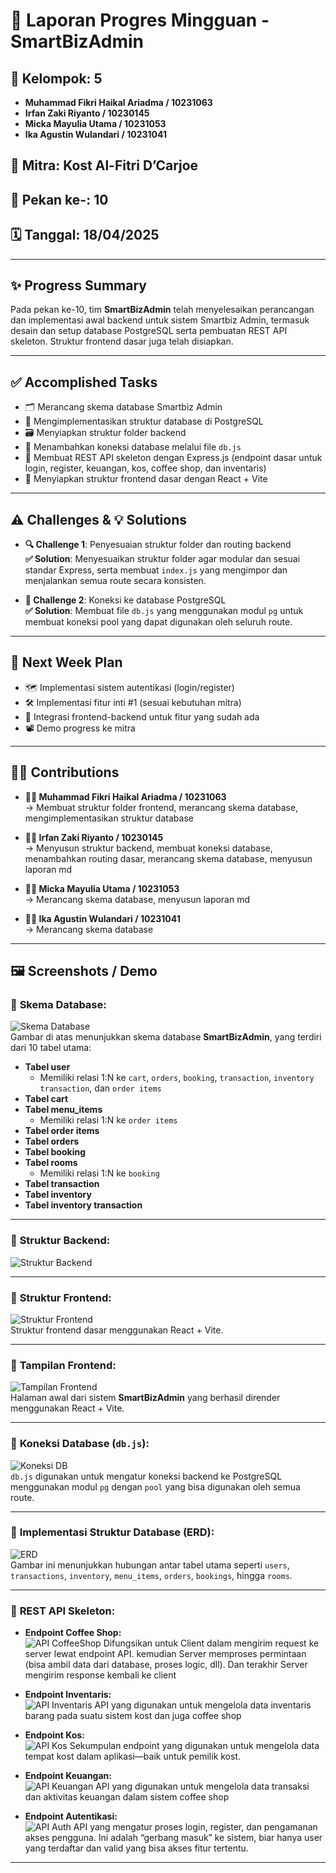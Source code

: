 # 🚀 Laporan Progres Mingguan - **SmartBizAdmin**

## 👥 Kelompok: 5
- **Muhammad Fikri Haikal Ariadma / 10231063**  
- **Irfan Zaki Riyanto / 10230145** 
- **Micka Mayulia Utama / 10231053**  
- **Ika Agustin Wulandari / 10231041**  
  
## 🤝 Mitra: Kost Al-Fitri D’Carjoe  
## 📅 Pekan ke-: 10  
## 🗓️ Tanggal: 18/04/2025  

---

## ✨ Progress Summary  
Pada pekan ke-10, tim **SmartBizAdmin** telah menyelesaikan perancangan dan implementasi awal backend untuk sistem Smartbiz Admin, termasuk desain dan setup database PostgreSQL serta pembuatan REST API skeleton. Struktur frontend dasar juga telah disiapkan.

---

## ✅ Accomplished Tasks  
- 🗂️ Merancang skema database Smartbiz Admin  
- 🧩 Mengimplementasikan struktur database di PostgreSQL  
- 🗃️ Menyiapkan struktur folder backend  
- 🔌 Menambahkan koneksi database melalui file `db.js`  
- 🔁 Membuat REST API skeleton dengan Express.js (endpoint dasar untuk login, register, keuangan, kos, coffee shop, dan inventaris)  
- 🎨 Menyiapkan struktur frontend dasar dengan React + Vite  

---

## ⚠️ Challenges & 💡 Solutions  

- **🔍 Challenge 1**: Penyesuaian struktur folder dan routing backend  
  **✅ Solution**: Menyesuaikan struktur folder agar modular dan sesuai standar Express, serta membuat `index.js` yang mengimpor dan menjalankan semua route secara konsisten.

- **📌 Challenge 2**: Koneksi ke database PostgreSQL  
  **✅ Solution**: Membuat file `db.js` yang menggunakan modul `pg` untuk membuat koneksi pool yang dapat digunakan oleh seluruh route.

---

## 📅 Next Week Plan  
- 🗺️ Implementasi sistem autentikasi (login/register)  
- 🛠️ Implementasi fitur inti #1 (sesuai kebutuhan mitra)  
- 🔌 Integrasi frontend-backend untuk fitur yang sudah ada  
- 📽️ Demo progress ke mitra  

---

## 👨‍💻 Contributions  

- **🧑‍🎨 Muhammad Fikri Haikal Ariadma / 10231063**  
  → Membuat struktur folder frontend, merancang skema database, mengimplementasikan struktur database  

- **🧑‍💻 Irfan Zaki Riyanto / 10230145**  
  → Menyusun struktur backend, membuat koneksi database, menambahkan routing dasar, merancang skema database, menyusun laporan md  

- **👩‍🎨 Micka Mayulia Utama / 10231053**  
  → Merancang skema database, menyusun laporan md  

- **👩‍💼 Ika Agustin Wulandari / 10231041**  
  → Merancang skema database  

---

## 🖼️ Screenshots / Demo  

### 📎 **Skema Database:**  
![Skema Database](./Image/skemadb.png)  
Gambar di atas menunjukkan skema database **SmartBizAdmin**, yang terdiri dari 10 tabel utama:

- **Tabel user**  
  - Memiliki relasi 1:N ke `cart`, `orders`, `booking`, `transaction`, `inventory transaction`, dan `order items`
- **Tabel cart**
- **Tabel menu_items**  
  - Memiliki relasi 1:N ke `order items`
- **Tabel order items**
- **Tabel orders**
- **Tabel booking**
- **Tabel rooms**  
  - Memiliki relasi 1:N ke `booking`
- **Tabel transaction**
- **Tabel inventory**
- **Tabel inventory transaction**

---

### 📎 **Struktur Backend:**  
![Struktur Backend](./Image/strbackend.png)  


---

### 📎 **Struktur Frontend:**  
![Struktur Frontend](./Image/strfrontend.png)  
Struktur frontend dasar menggunakan React + Vite.

---

### 📎 **Tampilan Frontend:**  
![Tampilan Frontend](./Image/frontend-tampilan.png)  
Halaman awal dari sistem **SmartBizAdmin** yang berhasil dirender menggunakan React + Vite.

---

### 📎 **Koneksi Database (`db.js`):**  
![Koneksi DB](./Image/db.png)  
`db.js` digunakan untuk mengatur koneksi backend ke PostgreSQL menggunakan modul `pg` dengan `pool` yang bisa digunakan oleh semua route.

---

### 📎 **Implementasi Struktur Database (ERD):**  
![ERD](./Image/dbSA.jpg)  
Gambar ini menunjukkan hubungan antar tabel utama seperti `users`, `transactions`, `inventory`, `menu_items`, `orders`, `bookings`, hingga `rooms`.

---

### 📎 **REST API Skeleton:**  

- **Endpoint Coffee Shop:**  
  ![API CoffeeShop](./Image/csAPI.png) 
  Difungsikan untuk Client dalam mengirim request ke server lewat endpoint API. kemudian Server memproses permintaan (bisa ambil data dari database, proses logic, dll). Dan terakhir Server mengirim response kembali ke client

- **Endpoint Inventaris:**  
  ![API Inventaris](./Image/invAPI.png)
  API yang digunakan untuk mengelola data inventaris barang pada suatu sistem kost dan juga coffee shop  

- **Endpoint Kos:**  
  ![API Kos](./Image/kosAPI.png)
  Sekumpulan endpoint yang digunakan untuk mengelola data tempat kost dalam aplikasi—baik untuk pemilik kost.  

- **Endpoint Keuangan:**  
  ![API Keuangan](./Image/uangAPI.png)
  API yang digunakan untuk mengelola data transaksi dan aktivitas keuangan dalam sistem coffee shop
  

- **Endpoint Autentikasi:**  
  ![API Auth](./Image/authAPI.png)
  API yang mengatur proses login, register, dan pengamanan akses pengguna. Ini adalah “gerbang masuk” ke sistem, biar hanya user yang terdaftar dan valid yang bisa akses fitur tertentu.
  

---



